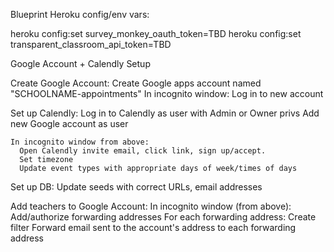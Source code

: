 Blueprint Heroku config/env vars:

  heroku config:set survey_monkey_oauth_token=TBD
  heroku config:set transparent_classroom_api_token=TBD

Google Account + Calendly Setup

  Create Google Account:
    Create Google apps account named "SCHOOLNAME-appointments"
    In incognito window:
      Log in to new account

  Set up Calendly:
    Log in to Calendly as user with Admin or Owner privs
    Add new Google account as user

    In incognito window from above:
      Open Calendly invite email, click link, sign up/accept.
      Set timezone
      Update event types with appropriate days of week/times of days

  Set up DB:
    Update seeds with correct URLs, email addresses

  Add teachers to Google Account:
    In incognito window (from above):
      Add/authorize forwarding addresses
      For each forwarding address:
        Create filter
          Forward email sent to the account's address to each forwarding address
